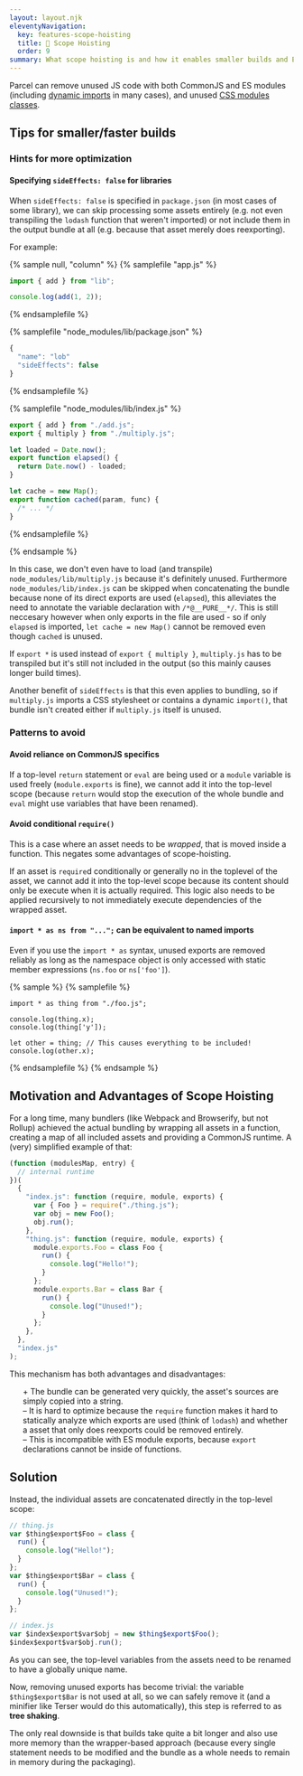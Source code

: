 ```yaml
---
layout: layout.njk
eleventyNavigation:
  key: features-scope-hoisting
  title: 🌳 Scope Hoisting
  order: 9
summary: What scope hoisting is and how it enables smaller builds and ESM output
---
```


Parcel can remove unused JS code with both CommonJS and ES modules (including [dynamic imports](/features/code-splitting/#unused-exports) in many cases), and unused [CSS modules classes](/languages/postcss/#css-modules-tree-shaking).

## Tips for smaller/faster builds

### Hints for more optimization

#### Specifying `sideEffects: false` for libraries

When `sideEffects: false` is specified in `package.json` (in most cases of some library), we can skip processing some assets entirely (e.g. not even transpiling the `lodash` function that weren't imported) or not include them in the output bundle at all (e.g. because that asset merely does reexporting).

For example:

{% sample null, "column" %}
{% samplefile "app.js" %}

```js
import { add } from "lib";

console.log(add(1, 2));
```

{% endsamplefile %}

{% samplefile "node_modules/lib/package.json" %}

```js
{
  "name": "lob"
  "sideEffects": false
}
```

{% endsamplefile %}

{% samplefile "node_modules/lib/index.js" %}

```js
export { add } from "./add.js";
export { multiply } from "./multiply.js";

let loaded = Date.now();
export function elapsed() {
  return Date.now() - loaded;
}

let cache = new Map();
export function cached(param, func) {
  /* ... */
}
```

{% endsamplefile %}

{% endsample %}

In this case, we don't even have to load (and transpile) `node_modules/lib/multiply.js` because it's definitely unused. Furthermore `node_modules/lib/index.js` can be skipped when concatenating the bundle because none of its direct exports are used (`elapsed`), this alleviates the need to annotate the variable declaration with `/*@__PURE__*/`. This is still neccesary however when only exports in the file are used - so if only `elapsed` is imported, `let cache = new Map()` cannot be removed even though `cached` is unused.

If `export *` is used instead of `export { multiply }`, `multiply.js` has to be transpiled but it's still not included in the output (so this mainly causes longer build times).

Another benefit of `sideEffects` is that this even applies to bundling, so if `multiply.js` imports a CSS stylesheet or contains a dynamic `import()`, that bundle isn't created either if `multiply.js` itself is unused.

### Patterns to avoid

#### Avoid reliance on CommonJS specifics

If a top-level `return` statement or `eval` are being used or a `module` variable is used freely (`module.exports` is fine), we cannot add it into the top-level scope (because `return` would stop the execution of the whole bundle and `eval` might use variables that have been renamed).

#### Avoid conditional `require()`

This is a case where an asset needs to be _wrapped_, that is moved inside a function. This negates some advantages of scope-hoisting.

If an asset is `require`d conditionally or generally no in the toplevel of the asset, we cannot add it into the top-level scope because its content should only be execute when it is actually required. This logic also needs to be applied recursively to not immediately execute dependencies of the wrapped asset.

#### `import * as ns from "...";` can be equivalent to named imports

Even if you use the `import * as` syntax, unused exports are removed reliably as long as the namespace object is only accessed with static member expressions (`ns.foo` or `ns['foo']`).

{% sample %}
{% samplefile %}

```js/5,6
import * as thing from "./foo.js";

console.log(thing.x);
console.log(thing['y']);

let other = thing; // This causes everything to be included!
console.log(other.x);
```

{% endsamplefile %}
{% endsample %}

## Motivation and Advantages of Scope Hoisting

For a long time, many bundlers (like Webpack and Browserify, but not Rollup) achieved the actual bundling by wrapping all assets in a function, creating a map of all included assets and providing a CommonJS runtime. A (very) simplified example of that:

```js
(function (modulesMap, entry) {
  // internal runtime
})(
  {
    "index.js": function (require, module, exports) {
      var { Foo } = require("./thing.js");
      var obj = new Foo();
      obj.run();
    },
    "thing.js": function (require, module, exports) {
      module.exports.Foo = class Foo {
        run() {
          console.log("Hello!");
        }
      };
      module.exports.Bar = class Bar {
        run() {
          console.log("Unused!");
        }
      };
    },
  },
  "index.js"
);
```

This mechanism has both advantages and disadvantages:

<ul style="list-style: none;">
  <li>
    + The bundle can be generated very quickly, the asset's sources are simply copied into a string.
  </li>
  <li>
    – It is hard to optimize because the <code>require</code> function makes it hard to statically analyze which exports are used (think of <code>lodash</code>) and whether a asset that only does reexports could be removed entirely.
  </li>
  <li>
    – This is incompatible with ES module exports, because <code>export</code> declarations cannot be inside of functions.
  </li>
</ul>

## Solution

Instead, the individual assets are concatenated directly in the top-level scope:

```js
// thing.js
var $thing$export$Foo = class {
  run() {
    console.log("Hello!");
  }
};
var $thing$export$Bar = class {
  run() {
    console.log("Unused!");
  }
};

// index.js
var $index$export$var$obj = new $thing$export$Foo();
$index$export$var$obj.run();
```

As you can see, the top-level variables from the assets need to be renamed to have a globally unique name.

Now, removing unused exports has become trivial: the variable `$thing$export$Bar` is not used at all, so we can safely remove it (and a minifier like Terser would do this automatically), this step is referred to as **tree shaking**.

The only real downside is that builds take quite a bit longer and also use more memory than the wrapper-based approach (because every single statement needs to be modified and the bundle as a whole needs to remain in memory during the packaging).

<!--

## How It Really Works

{% note %}

This is a rather in-depth description of the Parcel's scope hoisting implementation and not required reading for using Parcel.

{% endnote %}

```js
var $id$exports$ = function () {
  var exports = this;
  var module = { exports: this };
  // ...the original asset's content
  return module.exports;
}.call({});
```

```js
// ...variable declarations from the original asset
var $thing$export$Foo;
function $id$exec() {
  $id$exports = {};
  $thing$export$Foo = class {
    run() {
      console.log("Hello!");
    }
  };
  // ...the original asset's content
}

function $id$init() {
  if (!$id$executed) {
    $id$executed = true;
    $id$exec();
  }

  return $id$exports;
}
```
-->
